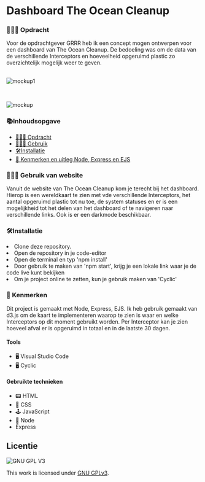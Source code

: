 # Dashboard The Ocean Cleanup

<h3 id="#Opdracht"> 👨🏼‍💼 Opdracht</h3>
Voor de opdrachtgever GRRR heb ik een concept mogen ontwerpen voor een dashboard van The Ocean Cleanup. De bedoeling was om de data van de verschillende Interceptors en hoeveelheid opgeruimd plastic zo overzichtelijk mogelijk weer te geven.  

<br>
<br>

![mockup1](https://github.com/sannevanseeventer/proof-of-concept/assets/112857444/e3ab08ad-f2bf-4d5f-af2e-f12592118772)

<br>

![mockup](https://github.com/sannevanseeventer/GRRR-The-Ocean-Cleanup/assets/112857444/a877971a-1e72-48b2-9fe6-2ba2ad251406)



<h3>📚Inhoudsopgave</h3>
<ul>
<li><a href="#Opdracht"> 👨🏼‍💼 Opdracht</a></li> 
<li><a href="#Gebruik"> 👩🏽‍💻 Gebruik </a></li>  
 <li><a href="#Installatie"> 🛠Installatie </a></li>
<li><a href="#Kenmerken"> 📱 Kenmerken en uitleg Node, Express en EJS</a></li> 
</ul>
   
<h3 id="#Gebruik"> 👩🏽‍💻 Gebruik van website</h3>
Vanuit de website van The Ocean Cleanup kom je terecht bij het dashboard. Hierop is een wereldkaart te zien met vde verschillende Interceptors, het aantal opgeruimd plastic tot nu toe, de system statuses en er is een mogelijkheid tot het delen van het dashboard of te navigeren naar verschillende links. Ook is er een darkmode beschikbaar. 

<h3 id="Installatie"> 🛠Installatie</h3>
<li>Clone deze repository.</li>
<li>Open de repository in je code-editor</li>
<li> Open de terminal en typ 'npm install'</li>
<li>Door gebruik te maken van 'npm start', krijg je een lokale link waar je de code live kunt bekijken</li>
<li>Om je project online te zetten, kun je gebruik maken van 'Cyclic'</li>
        
<h3 id="#Kenmerken"> 📱 Kenmerken</h3>
Dit project is gemaakt met Node, Express, EJS. Ik heb gebruik gemaakt van d3.js om de kaart te implementeren waarop te zien is waar en welke Interceptors op dit moment gebruikt worden. Per Interceptor kan je zien hoeveel afval er is opgeruimd in totaal en in de laatste 30 dagen.

<h4>Tools</h4>
<ul>
        <li> 🖥️ Visual Studio Code</li>
        <li> 🖥️ Cyclic </li>
</ul>

<h4>Gebruikte technieken</h4>
<ul>
<li>📟 HTML</li>
        <li>🎨 CSS</li>
        <li>🕹️ JavaScript</li>
        <li>🥜 Node </li>
 <li> Express </li>
  </ul>      

## Licentie

![GNU GPL V3](https://www.gnu.org/graphics/gplv3-127x51.png)

This work is licensed under [GNU GPLv3](./LICENSE).
